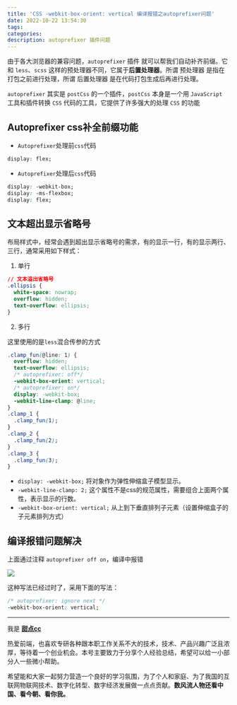 ```yaml
---
title: 'CSS -webkit-box-orient: vertical 编译报错之autoprefixer问题'
date: 2022-10-22 13:54:30
tags:
categories:
description: autoprefixer 插件问题
---
```


由于各大浏览器的兼容问题，`autoprefixer` 插件 就可以帮我们自动补齐前缀。它和 `less`、`scss` 这样的预处理器不同，它属于**后置处理器**。所谓 预处理器 是指在打包之前进行处理，所谓 后置处理器 是在代码打包生成后再进行处理。

`autoprefixer` 其实是 `postCss` 的一个插件，`postCss` 本身是一个用 `JavaScript` 工具和插件转换 `CSS` 代码的工具，它提供了许多强大的处理 `CSS` 的功能

## Autoprefixer css补全前缀功能

- `Autoprefixer`处理前`css`代码

```css
display: flex;
```

- `Autoprefixer`处理后`css`代码

```css
display: -webkit-box;
display: -ms-flexbox;
display: flex;
```

## 文本超出显示省略号

布局样式中，经常会遇到超出显示省略号的需求，有的显示一行，有的显示两行、三行，通常采用如下样式：

1. 单行

```css
// 文本溢出省略号
.ellipsis {
  white-space: nowrap;
  overflow: hidden;
  text-overflow: ellipsis;
}
```

2. 多行

这里使用的是`less`混合传参的方式
```css
.clamp_fun(@line: 1) {
  overflow: hidden;
  text-overflow: ellipsis;
  /* autoprefixer: off*/
  -webkit-box-orient: vertical;
  /* autoprefixer: on*/
  display: -webkit-box;
  -webkit-line-clamp: @line;
}
.clamp_1 {
  .clamp_fun(1);
}
.clamp_2 {
  .clamp_fun(2);
}
.clamp_3 {
  .clamp_fun(3);
}
```

- `display: -webkit-box;` 将对象作为弹性伸缩盒子模型显示。
- `-webkit-line-clamp: 2;` 这个属性不是css的规范属性，需要组合上面两个属性，表示显示的行数。
- `-webkit-box-orient: vertical;` 从上到下垂直排列子元素（设置伸缩盒子的子元素排列方式）

## 编译报错问题解决

上面通过注释 `autoprefixer off on`，编译中报错

![](https://pic1.imgdb.cn/item/6353957116f2c2beb17617b7.jpg)

这种写法已经过时了，采用下面的写法：

```css
/* autoprefixer: ignore next */
-webkit-box-orient: vertical;
```

---

我是 [**甜点cc**](https://blog.i-xiao.space/)

热爱前端，也喜欢专研各种跟本职工作关系不大的技术，技术、产品兴趣广泛且浓厚，等待着一个创业机会。本号主要致力于分享个人经验总结，希望可以给一小部分人一些微小帮助。

希望能和大家一起努力营造一个良好的学习氛围，为了个人和家庭、为了我国的互联网物联网技术、数字化转型、数字经济发展做一点点贡献。**数风流人物还看中国、看今朝、看你我。**